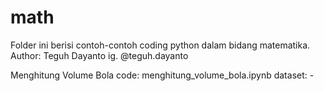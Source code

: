 # math

Folder ini berisi contoh-contoh coding python dalam bidang matematika.
Author: Teguh Dayanto
        ig. @teguh.dayanto

Menghitung Volume Bola
code: menghitung_volume_bola.ipynb
dataset: -
